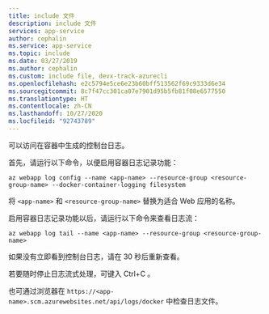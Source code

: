 ```yaml
---
title: include 文件
description: include 文件
services: app-service
author: cephalin
ms.service: app-service
ms.topic: include
ms.date: 03/27/2019
ms.author: cephalin
ms.custom: include file, devx-track-azurecli
ms.openlocfilehash: e2c5794e5ce6e23b60bff513562f69c9333d6e34
ms.sourcegitcommit: 8c7f47cc301ca07e7901d95b5fb81f08e6577550
ms.translationtype: HT
ms.contentlocale: zh-CN
ms.lasthandoff: 10/27/2020
ms.locfileid: "92743789"
---
```

可以访问在容器中生成的控制台日志。

首先，请运行以下命令，以便启用容器日志记录功能：

```azurecli-interactive
az webapp log config --name <app-name> --resource-group <resource-group-name> --docker-container-logging filesystem
```

将 `<app-name>` 和 `<resource-group-name>` 替换为适合 Web 应用的名称。

启用容器日志记录功能以后，请运行以下命令来查看日志流：

```azurecli-interactive
az webapp log tail --name <app-name> --resource-group <resource-group-name>
```

如果没有立即看到控制台日志，请在 30 秒后重新查看。

若要随时停止日志流式处理，可键入 Ctrl+C 。

也可通过浏览器在 `https://<app-name>.scm.azurewebsites.net/api/logs/docker` 中检查日志文件。
